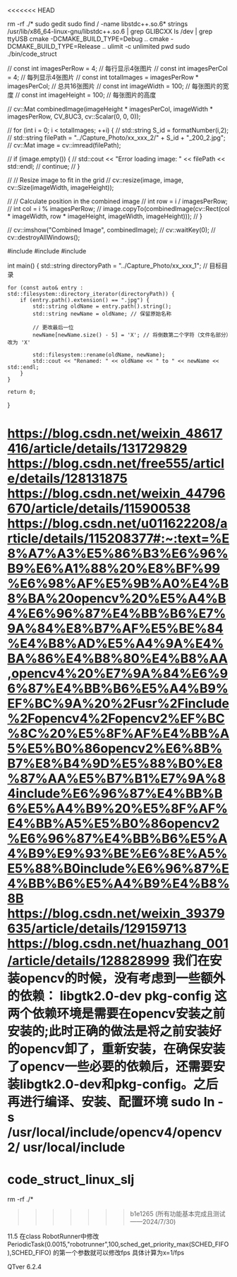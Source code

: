 <<<<<<< HEAD
<!-- 常用linux命令 -->
rm -rf ./*
sudo gedit
sudo  find / -name  libstdc++.so.6*
strings /usr/lib/x86_64-linux-gnu/libstdc++.so.6 | grep GLIBCXX
ls /dev | grep ttyUSB
cmake -DCMAKE_BUILD_TYPE=Debug ..
cmake -DCMAKE_BUILD_TYPE=Release ..
ulimit -c unlimited
pwd
sudo ./bin/code_struct

<!-- 批量显示图片的函数 -->
// const int imagesPerRow = 4; // 每行显示4张图片
// const int imagesPerCol = 4; // 每列显示4张图片
// const int totalImages = imagesPerRow * imagesPerCol; // 总共16张图片
// const int imageWidth = 100; // 每张图片的宽度
// const int imageHeight = 100; // 每张图片的高度

// cv::Mat combinedImage(imageHeight * imagesPerCol, imageWidth * imagesPerRow, CV_8UC3, cv::Scalar(0, 0, 0));

// for (int i = 0; i < totalImages; ++i) {
//     std::string S_id = formatNumber(i,2);
//     std::string filePath = "../Capture_Photo/xx_xxx_2/" +  S_id + "_200_2.jpg";
//     cv::Mat image = cv::imread(filePath);

//     if (image.empty()) {
//         std::cout << "Error loading image: " << filePath << std::endl;
//         continue;
//     }

//     // Resize image to fit in the grid
//     cv::resize(image, image, cv::Size(imageWidth, imageHeight));

//     // Calculate position in the combined image
//     int row = i / imagesPerRow;
//     int col = i % imagesPerRow;
//     image.copyTo(combinedImage(cv::Rect(col * imageWidth, row * imageHeight, imageWidth, imageHeight)));
// }

// cv::imshow("Combined Image", combinedImage);
// cv::waitKey(0);
// cv::destroyAllWindows();

<!-- 改文件名的函数 -->
#include <iostream>
#include <filesystem>
#include <string>

int main() {
    std::string directoryPath = "../Capture_Photo/xx_xxx_1"; // 目标目录

    for (const auto& entry : std::filesystem::directory_iterator(directoryPath)) {
        if (entry.path().extension() == ".jpg") {
            std::string oldName = entry.path().string();
            std::string newName = oldName; // 保留原始名称

            // 更改最后一位
            newName[newName.size() - 5] = 'X'; // 将倒数第二个字符（文件名部分）改为 'X'

            std::filesystem::rename(oldName, newName);
            std::cout << "Renamed: " << oldName << " to " << newName << std::endl;
        }
    }

    return 0;
}


https://blog.csdn.net/weixin_48617416/article/details/131729829
https://blog.csdn.net/free555/article/details/128131875
https://blog.csdn.net/weixin_44796670/article/details/115900538
https://blog.csdn.net/u011622208/article/details/115208377#:~:text=%E8%A7%A3%E5%86%B3%E6%96%B9%E6%A1%88%20%E8%BF%99%E6%98%AF%E5%9B%A0%E4%B8%BA%20opencv%20%E5%A4%B4%E6%96%87%E4%BB%B6%E7%9A%84%E8%B7%AF%E5%BE%84%E4%B8%AD%E5%A4%9A%E4%BA%86%E4%B8%80%E4%B8%AA,opencv4%20%E7%9A%84%E6%96%87%E4%BB%B6%E5%A4%B9%EF%BC%9A%20%2Fusr%2Finclude%2Fopencv4%2Fopencv2%EF%BC%8C%20%E5%8F%AF%E4%BB%A5%E5%B0%86opencv2%E6%8B%B7%E8%B4%9D%E5%88%B0%E8%87%AA%E5%B7%B1%E7%9A%84include%E6%96%87%E4%BB%B6%E5%A4%B9%20%E5%8F%AF%E4%BB%A5%E5%B0%86opencv2%E6%96%87%E4%BB%B6%E5%A4%B9%E9%93%BE%E6%8E%A5%E5%88%B0include%E6%96%87%E4%BB%B6%E5%A4%B9%E4%B8%8B
https://blog.csdn.net/weixin_39379635/article/details/129159713
https://blog.csdn.net/huazhang_001/article/details/128828999
我们在安装opencv的时候，没有考虑到一些额外的依赖：
libgtk2.0-dev
pkg-config
这两个依赖环境是需要在opencv安装之前安装的;此时正确的做法是将之前安装好的opencv卸了，重新安装，在确保安装了opencv一些必要的依赖后，还需要安装libgtk2.0-dev和pkg-config。之后再进行编译、安装、配置环境
sudo ln -s /usr/local/include/opencv4/opencv2/ usr/local/include
=======
# code_struct_linux_slj
rm -rf ./*
>>>>>>> b1e1265 (所有功能基本完成且测试——2024/7/30)


11.5 
在class RobotRunner中修改 PeriodicTask(0.0015,"robotrunner",100,sched_get_priority_max(SCHED_FIFO),SCHED_FIFO) 的第一个参数就可以修改fps
具体计算为x=1/fps

QTver 6.2.4